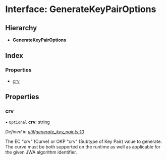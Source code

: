 # Interface: GenerateKeyPairOptions

## Hierarchy

* **GenerateKeyPairOptions**

## Index

### Properties

* [crv](_util_generate_key_pair_.generatekeypairoptions.md#crv)

## Properties

### crv

• `Optional` **crv**: string

*Defined in [util/generate_key_pair.ts:10](https://github.com/panva/jose/blob/v3.x/src/util/generate_key_pair.ts#L10)*

The EC "crv" (Curve) or OKP "crv" (Subtype of Key Pair) value to generate.
The curve must be both supported on the runtime as well as applicable for
the given JWA algorithm identifier.
